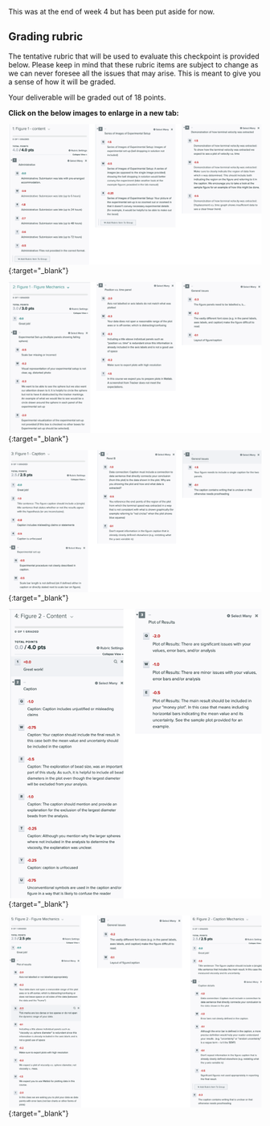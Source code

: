 This was at the end of week 4 but has been put aside for now.
## Grading rubric

The tentative rubric that will be used to evaluate this checkpoint is provided below. Please keep in mind that these rubric items are subject to change as we can never foresee all the issues that may arise. This is meant to give you a sense of how it will be graded.

Your deliverable will be graded out of 18 points. 

**Click on the below images to enlarge in a new tab:**

[![p1](images/m2-d-r-1.png)](images/m2-d-r-1.png){:target="_blank"}

[![p2](images/m2-d-r-2.png)](images/m2-d-r-2.png){:target="_blank"}

[![p1](images/m2-d-r-3.png)](images/m2-d-r-3.png){:target="_blank"}

[![p1](images/m2-d-r-4.png)](images/m2-d-r-4.png){:target="_blank"}

[![p1](images/m2-d-r-5.png)](images/m2-d-r-5.png){:target="_blank"}